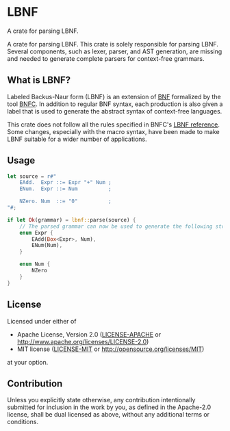 # LBNF

A crate for parsing LBNF.

A crate for parsing LBNF.
This crate is solely responsible for parsing LBNF.
Several components, such as lexer, parser, and AST generation, are
missing and needed to generate complete parsers for context-free grammars.

## What is LBNF?

Labeled Backus-Naur form (LBNF) is an extension of [BNF] formalized by the tool [BNFC].
In addition to regular BNF syntax, each production is also given a label that
is used to generate the abstract syntax of context-free languages.

This crate does not follow all the rules specified in BNFC's [LBNF reference].
Some changes, especially with the macro syntax, have been made to make LBNF
suitable for a wider number of applications.

[BNF]: https://en.wikipedia.org/wiki/Backus%E2%80%93Naur_form
[BNFC]: https://github.com/BNFC/bnfc
[LBNF reference]: https://bnfc.readthedocs.io/en/latest/lbnf.html?

## Usage

```rust
let source = r#"
    EAdd.  Expr ::= Expr "+" Num ;
    ENum.  Expr ::= Num          ;

    NZero. Num  ::= "0"          ;
"#;

if let Ok(grammar) = lbnf::parse(source) {
    // The parsed grammar can now be used to generate the following structure:
    enum Expr {
        EAdd(Box<Expr>, Num),
        ENum(Num),
    }

    enum Num {
        NZero
    }
}

```

## License

Licensed under either of

- Apache License, Version 2.0
  ([LICENSE-APACHE](LICENSE-APACHE) or <http://www.apache.org/licenses/LICENSE-2.0>)
- MIT license
  ([LICENSE-MIT](LICENSE-MIT) or <http://opensource.org/licenses/MIT>)

at your option.

## Contribution

Unless you explicitly state otherwise, any contribution intentionally submitted
for inclusion in the work by you, as defined in the Apache-2.0 license, shall be
dual licensed as above, without any additional terms or conditions.
